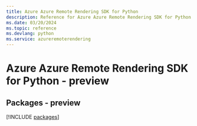 ```yaml
---
title: Azure Azure Remote Rendering SDK for Python
description: Reference for Azure Azure Remote Rendering SDK for Python
ms.date: 03/20/2024
ms.topic: reference
ms.devlang: python
ms.service: azureremoterendering
---
```

# Azure Azure Remote Rendering SDK for Python - preview
## Packages - preview
[!INCLUDE [packages](azure-remote-rendering-index.md)]